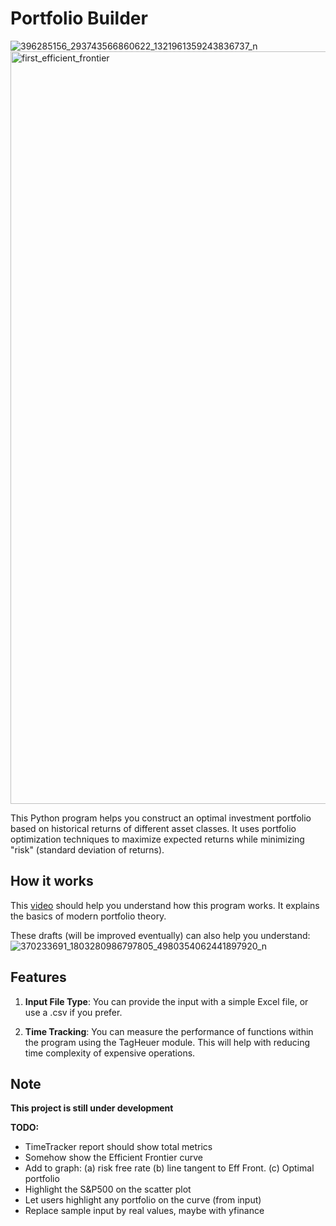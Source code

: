 # Portfolio Builder
![396285156_293743566860622_1321961359243836737_n](https://github.com/willburgir/PortfolioBuilder/assets/68487952/3f7fa114-0c28-47e1-82a7-a9de5ea9a9ea)
<img width="1204" alt="first_efficient_frontier" src="https://github.com/willburgir/PortfolioBuilder/assets/68487952/611b8f85-049e-4865-8892-e99e98a7a55c">

This Python program helps you construct an optimal investment portfolio based on historical returns of different asset classes. It uses portfolio optimization techniques to maximize expected returns while minimizing "risk" (standard deviation of returns).

## How it works
This [video](https://www.youtube.com/watch?v=x45D7sIb9Mw) should help you understand how this program works. It explains the basics of modern portfolio theory. 

These drafts (will be improved eventually) can also help you understand:
![370233691_1803280986797805_4980354062441897920_n](https://github.com/willburgir/PortfolioBuilder/assets/68487952/54e9ab93-b222-4377-aa27-25f2af3f613e)


## Features

1. **Input File Type**: You can provide the input with a simple Excel file, or use a .csv if you prefer.

2. **Time Tracking**: You can measure the performance of functions within the program using the TagHeuer module. This will help with reducing time complexity of expensive operations. 

## Note
**This project is still under development**

**TODO:**
- TimeTracker report should show total metrics
- Somehow show the Efficient Frontier curve
- Add to graph: (a) risk free rate (b) line tangent to Eff Front. (c) Optimal portfolio
- Highlight the S&P500 on the scatter plot  
- Let users highlight any portfolio on the curve (from input)
- Replace sample input by real values, maybe with yfinance
